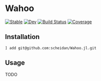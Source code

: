 # Wahoo

[![Stable](https://img.shields.io/badge/docs-stable-blue.svg)](https://scheidan.github.io/Wahoo.jl/stable/)
[![Dev](https://img.shields.io/badge/docs-dev-blue.svg)](https://scheidan.github.io/Wahoo.jl/dev/)
[![Build Status](https://github.com/scheidan/Wahoo.jl/actions/workflows/CI.yml/badge.svg?branch=main)](https://github.com/scheidan/Wahoo.jl/actions/workflows/CI.yml?query=branch%3Amain)
[![Coverage](https://codecov.io/gh/scheidan/Wahoo.jl/branch/main/graph/badge.svg)](https://codecov.io/gh/scheidan/Wahoo.jl)

## Installation

`] add git@github.com:scheidan/Wahoo.jl.git`

## Usage
TODO
